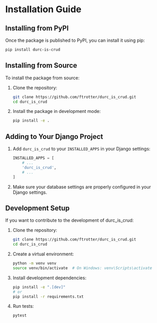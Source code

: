 # Installation Guide

## Installing from PyPI

Once the package is published to PyPI, you can install it using pip:

```bash
pip install durc-is-crud
```

## Installing from Source

To install the package from source:

1. Clone the repository:
   ```bash
   git clone https://github.com/ftrotter/durc_is_crud.git
   cd durc_is_crud
   ```

2. Install the package in development mode:
   ```bash
   pip install -e .
   ```

## Adding to Your Django Project

1. Add `durc_is_crud` to your `INSTALLED_APPS` in your Django settings:

   ```python
   INSTALLED_APPS = [
       # ...
       'durc_is_crud',
       # ...
   ]
   ```

2. Make sure your database settings are properly configured in your Django settings.

## Development Setup

If you want to contribute to the development of durc_is_crud:

1. Clone the repository:
   ```bash
   git clone https://github.com/ftrotter/durc_is_crud.git
   cd durc_is_crud
   ```

2. Create a virtual environment:
   ```bash
   python -m venv venv
   source venv/bin/activate  # On Windows: venv\Scripts\activate
   ```

3. Install development dependencies:
   ```bash
   pip install -e ".[dev]"
   # or
   pip install -r requirements.txt
   ```

4. Run tests:
   ```bash
   pytest
